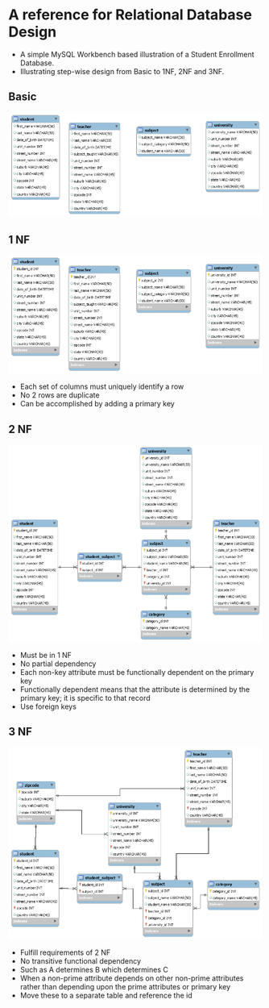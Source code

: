 # A reference for Relational Database Design

* A simple MySQL Workbench based illustration of a Student Enrollment Database.
* Illustrating step-wise design from Basic to 1NF, 2NF and 3NF.

## Basic

![basic-design](Basic.png)

## 1 NF

![First-NF](FirstNF.png)

* Each set of columns must uniquely identify a row
* No 2 rows are duplicate
* Can be accomplished by adding a primary key

## 2 NF

![Second-NF](SecondNF.png)

* Must be in 1 NF
* No partial dependency
* Each non-key attribute must be functionally dependent on the primary key
* Functionally dependent means that the attribute is determined by the primary key; it is specific to that record
* Use foreign keys

## 3 NF

![Third-NF](ThirdNF.png)

* Fulfill requirements of 2 NF
* No transitive functional dependency
* Such as A determines B which determines C
* When a non-prime attribute depends on other non-prime attributes rather than depending upon the prime attributes or primary key
* Move these to a separate table and reference the id